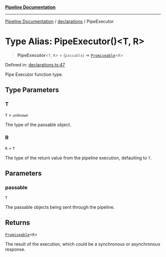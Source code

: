 [**Pipeline Documentation**](../../README.md)

***

[Pipeline Documentation](../../README.md) / [declarations](../README.md) / PipeExecutor

# Type Alias: PipeExecutor()\<T, R\>

> **PipeExecutor**\<`T`, `R`\> = (`passable`) => [`Promiseable`](Promiseable.md)\<`R`\>

Defined in: [declarations.ts:47](https://github.com/stonemjs/pipeline/blob/4373463e5220be8ed997c5e4b7e1c704715db014/src/declarations.ts#L47)

Pipe Executor function type.

## Type Parameters

### T

`T` = `unknown`

The type of the passable object.

### R

`R` = `T`

The type of the return value from the pipeline execution, defaulting to `T`.

## Parameters

### passable

`T`

The passable objects being sent through the pipeline.

## Returns

[`Promiseable`](Promiseable.md)\<`R`\>

The result of the execution, which could be a synchronous or asynchronous response.
